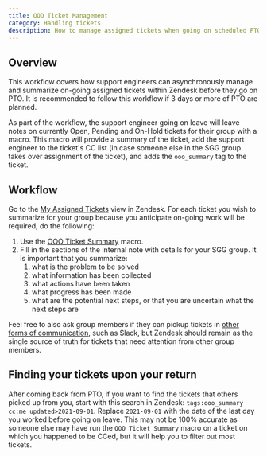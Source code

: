 ```yaml
---
title: OOO Ticket Management
category: Handling tickets
description: How to manage assigned tickets when going on scheduled PTO
---
```


## Overview

This workflow covers how support engineers can asynchronously manage and summarize on-going assigned tickets within Zendesk before they go on PTO. It is recommended to follow this workflow if 3 days or more of PTO are planned.

As part of the workflow, the support engineer going on leave will leave notes on currently Open, Pending and On-Hold tickets for their group with a macro. This macro will provide a summary of the ticket, add the support engineer to the ticket's CC list (in case someone else in the SGG group takes over assignment of the ticket), and adds the `ooo_summary` tag to the ticket.

## Workflow

Go to the [My Assigned Tickets](https://gitlab.zendesk.com/agent/filters/360062369834) view in Zendesk. For each ticket you wish to summarize for your group because you anticipate on-going work will be required, do the following:

1. Use the [OOO Ticket Summary](https://gitlab.com/search?search=360080271299&group_id=2573624&project_id=17008590&scope=&search_code=true&snippets=false&repository_ref=master&nav_source=navbar) macro.
1. Fill in the sections of the internal note with details for your SGG group. It is important that you summarize:
   1. what is the problem to be solved
   1. what information has been collected
   1. what actions have been taken
   1. what progress has been made
   1. what are the potential next steps, or that you are uncertain what the next steps are

Feel free to also ask group members if they can pickup tickets in [other forms of communication](https://about.gitlab.com/handbook/communication/#multimodal-communication), such as Slack, but Zendesk should remain as the single source of truth for tickets that need attention from other group members.

## Finding your tickets upon your return

After coming back from PTO, if you want to find the tickets that others picked
up from you, start with this search in Zendesk:
`tags:ooo_summary cc:me updated>2021-09-01`. Replace `2021-09-01` with the date
of the last day you worked before going on leave. This may not be 100% accurate
as someone else may have run the `OOO Ticket Summary` macro on a ticket on which
you happened to be CCed, but it will help you to filter out most tickets.
